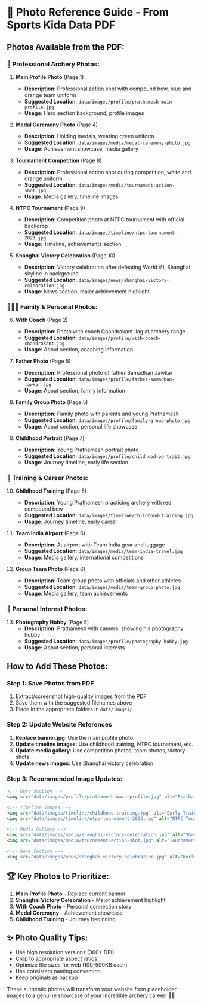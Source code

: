 # 📸 Photo Reference Guide - From Sports Kida Data PDF

## **Photos Available from the PDF:**

### **🏹 Professional Archery Photos:**

1. **Main Profile Photo** (Page 1)
   - **Description**: Professional action shot with compound bow, blue and orange team uniform
   - **Suggested Location**: `data/images/profile/prathamesh-main-profile.jpg`
   - **Usage**: Hero section background, profile images

2. **Medal Ceremony Photo** (Page 4) 
   - **Description**: Holding medals, wearing green uniform
   - **Suggested Location**: `data/images/media/medal-ceremony-photo.jpg`
   - **Usage**: Achievement showcase, media gallery

3. **Tournament Competition** (Page 8)
   - **Description**: Professional action shot during competition, white and orange uniform
   - **Suggested Location**: `data/images/media/tournament-action-shot.jpg`
   - **Usage**: Media gallery, timeline images

4. **NTPC Tournament** (Page 9)
   - **Description**: Competition photo at NTPC tournament with official backdrop
   - **Suggested Location**: `data/images/timeline/ntpc-tournament-2023.jpg`
   - **Usage**: Timeline, achievements section

5. **Shanghai Victory Celebration** (Page 10)
   - **Description**: Victory celebration after defeating World #1, Shanghai skyline in background
   - **Suggested Location**: `data/images/news/shanghai-victory-celebration.jpg`
   - **Usage**: News section, major achievement highlight

### **👨‍👩‍👦 Family & Personal Photos:**

6. **With Coach** (Page 2)
   - **Description**: Photo with coach Chandrakant Ilag at archery range
   - **Suggested Location**: `data/images/profile/with-coach-chandrakant.jpg`
   - **Usage**: About section, coaching information

7. **Father Photo** (Page 5)
   - **Description**: Professional photo of father Samadhan Jawkar
   - **Suggested Location**: `data/images/profile/father-samadhan-jawkar.jpg`
   - **Usage**: About section, family information

8. **Family Group Photo** (Page 5)
   - **Description**: Family photo with parents and young Prathamesh
   - **Suggested Location**: `data/images/profile/family-group-photo.jpg`
   - **Usage**: About section, personal life showcase

9. **Childhood Portrait** (Page 7)
   - **Description**: Young Prathamesh portrait photo
   - **Suggested Location**: `data/images/profile/childhood-portrait.jpg`
   - **Usage**: Journey timeline, early life section

### **🎯 Training & Career Photos:**

10. **Childhood Training** (Page 8)
    - **Description**: Young Prathamesh practicing archery with red compound bow
    - **Suggested Location**: `data/images/timeline/childhood-training.jpg`
    - **Usage**: Journey timeline, early career

11. **Team India Airport** (Page 6)
    - **Description**: At airport with Team India gear and luggage
    - **Suggested Location**: `data/images/media/team-india-travel.jpg`
    - **Usage**: Media gallery, international competitions

12. **Group Team Photo** (Page 6)
    - **Description**: Team group photo with officials and other athletes
    - **Suggested Location**: `data/images/media/team-group-photo.jpg`
    - **Usage**: Media gallery, team achievements

### **📱 Personal Interest Photos:**

13. **Photography Hobby** (Page 5)
    - **Description**: Prathamesh with camera, showing his photography hobby
    - **Suggested Location**: `data/images/profile/photography-hobby.jpg`
    - **Usage**: About section, personal interests

## **How to Add These Photos:**

### **Step 1: Save Photos from PDF**
1. Extract/screenshot high-quality images from the PDF
2. Save them with the suggested filenames above
3. Place in the appropriate folders in `data/images/`

### **Step 2: Update Website References**
1. **Replace banner.jpg**: Use the main profile photo
2. **Update timeline images**: Use childhood training, NTPC tournament, etc.
3. **Update media gallery**: Use competition photos, team photos, victory shots
4. **Update news images**: Use Shanghai victory celebration

### **Step 3: Recommended Image Updates:**

```html
<!-- Hero Section -->
<img src="data/images/profile/prathamesh-main-profile.jpg" alt="Prathamesh Jawkar Profile">

<!-- Timeline Images -->
<img src="data/images/timeline/childhood-training.jpg" alt="Early Training">
<img src="data/images/timeline/ntpc-tournament-2023.jpg" alt="NTPC Tournament">

<!-- Media Gallery -->
<img src="data/images/media/shanghai-victory-celebration.jpg" alt="Shanghai Victory">
<img src="data/images/media/tournament-action-shot.jpg" alt="Tournament Action">

<!-- News Section -->
<img src="data/images/news/shanghai-victory-celebration.jpg" alt="World Cup Victory">
```

## **🏆 Key Photos to Prioritize:**

1. **Main Profile Photo** - Replace current banner
2. **Shanghai Victory Celebration** - Major achievement highlight  
3. **With Coach Photo** - Personal connection story
4. **Medal Ceremony** - Achievement showcase
5. **Childhood Training** - Journey beginning

## **✨ Photo Quality Tips:**
- Use high resolution versions (300+ DPI)
- Crop to appropriate aspect ratios
- Optimize file sizes for web (100-500KB each)
- Use consistent naming convention
- Keep originals as backup

These authentic photos will transform your website from placeholder images to a genuine showcase of your incredible archery career! 🎯📸
